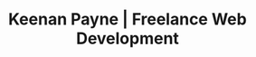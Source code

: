 ---
title: 'Keenan Payne | Freelance Web Development'
sections: 
  - type: intro
    heading: "Fifteen years of professional web development"
    subheading: "I'm passionate about building things on the web that help individuals and businesses achieve their goals."
    right:
      heading: "Services I offer"
      items: services
  - type: entries
    orientation: horizontal
    heading: "Featured projects"
    spacing: 8
    items: 
      from: portfolio
      limit: 3
      featured:
        - asana
        - rippling
        - gofundme
  - type: cta
    heading: "Interested in working together?"
    subheading: "I'm scheduled out until the end of 2022 but I am interested in talking with folks who want to collaborate next year."
    link:
      text: "Get in touch"
      url: "/contact"
    spacing: 10
  - type: entries
    orientation: horizontal
    columns: 2
    heading: "Featured articles"
    spacing: 10
    items: 
      from: featured
      limit: 4
  - type: newsletter
    spacing: 10
---